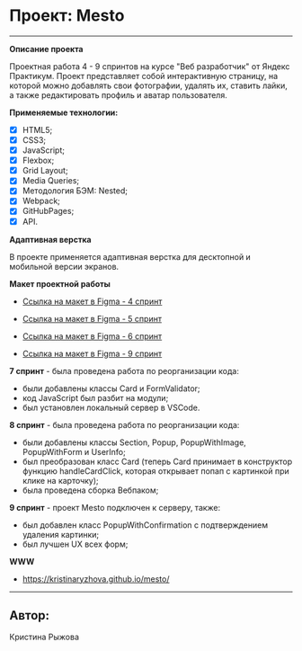 # Проект: Mesto

__________________________________________________________________

**Описание проекта**

Проектная работа 4 - 9 спринтов на курсе "Веб разработчик" от Яндекс Практикум.
Проект представляет собой интерактивную страницу, на которой можно добавлять свои фотографии, удалять их, ставить лайки, а также редактировать профиль и аватар пользователя.

**Применяемые технологии:**

   - [x] HTML5;
   - [x] CSS3;
   - [x] JavaScript;
   - [x] Flexbox;
   - [x] Grid Layout;
   - [x] Media Queries;
   - [x] Методология БЭМ: Nested;
   - [x] Webpack;
   - [x] GitHubPages;
   - [x] API.

**Адаптивная верстка**

В проекте применяется адаптивная верстка для десктопной и мобильной версии экранов.

**Макет проектной работы**

   - [Ссылка на макет в Figma - 4 спринт](https://www.figma.com/file/2cn9N9jSkmxD84oJik7xL7/JavaScript.-Sprint-4?node-id=0%3A1)

   - [Ссылка на макет в Figma - 5 спринт](https://www.figma.com/file/bjyvbKKJN2naO0ucURl2Z0/JavaScript.-Sprint-5?node-id=0%3A1)

   - [Ссылка на макет в Figma - 6 спринт](https://www.figma.com/file/kRVLKwYG3d1HGLvh7JFWRT/JavaScript.-Sprint-6?node-id=0%3A1)

   - [Ссылка на макет в Figma - 9 спринт](https://www.figma.com/file/PSdQFRHoxXJFs2FH8IXViF/JavaScript.-Sprint-9?node-id=0%3A1&mode=dev)

   **7 спринт** - была проведена работа по реорганизации кода:
   - были добавлены классы Card и FormValidator;
   - код JavaScript был разбит на модули;
   - был установлен локальный сервер в VSCode.

   **8 спринт** - была проведена работа по реорганизации кода:
   - были добавлены классы Section, Popup, PopupWithImage, PopupWithForm и UserInfo;
   - был преобразован класс Card (теперь Card принимает в конструктор функцию handleCardClick, которая открывает попап с картинкой при клике на карточку);
   - была проведена сборка Вебпаком;

   **9 спринт** - проект Mesto подключен к серверу, также:
   - был добавлен класс PopupWithConfirmation с подтверждением удаления картинки;
   - был лучшен UX всех форм;

**WWW**
   - <https://kristinaryzhova.github.io/mesto/>
________________________________________________________________

## Автор:
Кристина Рыжова
